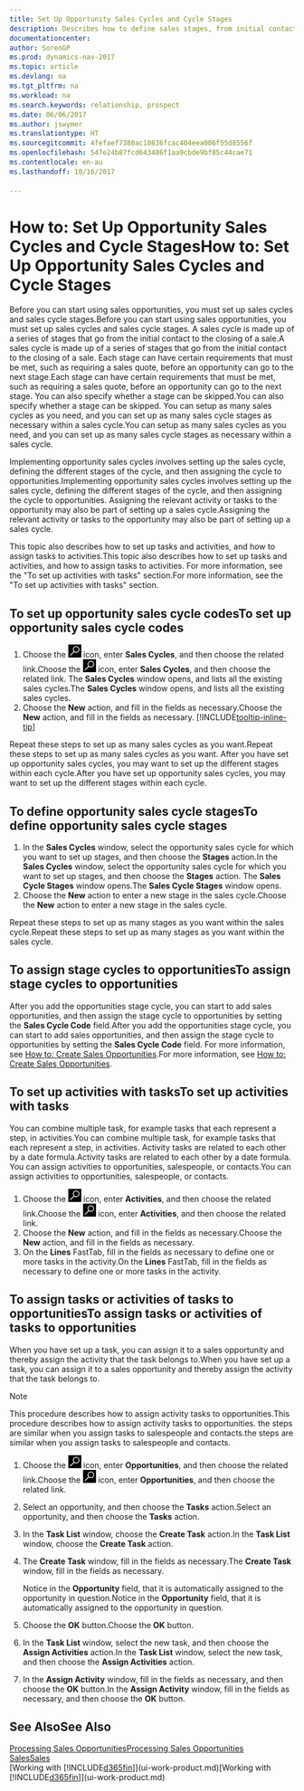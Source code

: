 ```yaml
---
title: Set Up Opportunity Sales Cycles and Cycle Stages
description: Describes how to define sales stages, from initial contact to closing, to create a sales cycle and assign it to opportunities in Dynamics NAV.
documentationcenter: 
author: SorenGP
ms.prod: dynamics-nav-2017
ms.topic: article
ms.devlang: na
ms.tgt_pltfrm: na
ms.workload: na
ms.search.keywords: relationship, prospect
ms.date: 06/06/2017
ms.author: jswymer
ms.translationtype: HT
ms.sourcegitcommit: 4fefaef7380ac10836fcac404eea006f55d8556f
ms.openlocfilehash: 547e24b87fcd643406f1aa9cbde9bf85c44cae71
ms.contentlocale: en-au
ms.lasthandoff: 10/16/2017

---
```

# <a name="how-to-set-up-opportunity-sales-cycles-and-cycle-stages"></a><span data-ttu-id="fc744-103">How to: Set Up Opportunity Sales Cycles and Cycle Stages</span><span class="sxs-lookup"><span data-stu-id="fc744-103">How to: Set Up Opportunity Sales Cycles and Cycle Stages</span></span>
<span data-ttu-id="fc744-104">Before you can start using sales opportunities, you must set up sales cycles and sales cycle stages.</span><span class="sxs-lookup"><span data-stu-id="fc744-104">Before you can start using sales opportunities, you must set up sales cycles and sales cycle stages.</span></span> <span data-ttu-id="fc744-105">A sales cycle is made up of a series of stages that go from the initial contact to the closing of a sale.</span><span class="sxs-lookup"><span data-stu-id="fc744-105">A sales cycle is made up of a series of stages that go from the initial contact to the closing of a sale.</span></span> <span data-ttu-id="fc744-106">Each stage can have certain requirements that must be met, such as requiring a sales quote, before an opportunity can go to the next stage.</span><span class="sxs-lookup"><span data-stu-id="fc744-106">Each stage can have certain requirements that must be met, such as requiring a sales quote, before an opportunity can go to the next stage.</span></span> <span data-ttu-id="fc744-107">You can also specify whether a stage can be skipped.</span><span class="sxs-lookup"><span data-stu-id="fc744-107">You can also specify whether a stage can be skipped.</span></span> <span data-ttu-id="fc744-108">You can setup as many sales cycles as you need, and you can set up as many sales cycle stages as necessary within a sales cycle.</span><span class="sxs-lookup"><span data-stu-id="fc744-108">You can setup as many sales cycles as you need, and you can set up as many sales cycle stages as necessary within a sales cycle.</span></span>

<span data-ttu-id="fc744-109">Implementing opportunity sales cycles involves setting up the sales cycle, defining the different stages of the cycle, and then assigning the cycle to opportunities.</span><span class="sxs-lookup"><span data-stu-id="fc744-109">Implementing opportunity sales cycles involves setting up the sales cycle, defining the different stages of the cycle, and then assigning the cycle to opportunities.</span></span> <span data-ttu-id="fc744-110">Assigning the relevant activity or tasks to the opportunity may also be part of setting up a sales cycle.</span><span class="sxs-lookup"><span data-stu-id="fc744-110">Assigning the relevant activity or tasks to the opportunity may also be part of setting up a sales cycle.</span></span>

<span data-ttu-id="fc744-111">This topic also describes how to set up tasks and activities, and how to assign tasks to activities.</span><span class="sxs-lookup"><span data-stu-id="fc744-111">This topic also describes how to set up tasks and activities, and how to assign tasks to activities.</span></span> <span data-ttu-id="fc744-112">For more information, see the "To set up activities with tasks" section.</span><span class="sxs-lookup"><span data-stu-id="fc744-112">For more information, see the "To set up activities with tasks" section.</span></span>

## <a name="to-set-up-opportunity-sales-cycle-codes"></a><span data-ttu-id="fc744-113">To set up opportunity sales cycle codes</span><span class="sxs-lookup"><span data-stu-id="fc744-113">To set up opportunity sales cycle codes</span></span>
1. <span data-ttu-id="fc744-114">Choose the ![Search for Page or Report](media/ui-search/search_small.png "Search for Page or Report icon") icon, enter **Sales Cycles**, and then choose the related link.</span><span class="sxs-lookup"><span data-stu-id="fc744-114">Choose the ![Search for Page or Report](media/ui-search/search_small.png "Search for Page or Report icon") icon, enter **Sales Cycles**, and then choose the related link.</span></span> <span data-ttu-id="fc744-115">The **Sales Cycles** window opens, and lists all the existing sales cycles.</span><span class="sxs-lookup"><span data-stu-id="fc744-115">The **Sales Cycles** window opens, and lists all the existing sales cycles.</span></span>
2. <span data-ttu-id="fc744-116">Choose the **New** action, and fill in the fields as necessary.</span><span class="sxs-lookup"><span data-stu-id="fc744-116">Choose the **New** action, and fill in the fields as necessary.</span></span> [!INCLUDE[tooltip-inline-tip](includes/tooltip-inline-tip_md.md)]

<span data-ttu-id="fc744-117">Repeat these steps to set up as many sales cycles as you want.</span><span class="sxs-lookup"><span data-stu-id="fc744-117">Repeat these steps to set up as many sales cycles as you want.</span></span> <span data-ttu-id="fc744-118">After you have set up opportunity sales cycles, you may want to set up the different stages within each cycle.</span><span class="sxs-lookup"><span data-stu-id="fc744-118">After you have set up opportunity sales cycles, you may want to set up the different stages within each cycle.</span></span>

## <a name="to-define-opportunity-sales-cycle-stages"></a><span data-ttu-id="fc744-119">To define opportunity sales cycle stages</span><span class="sxs-lookup"><span data-stu-id="fc744-119">To define opportunity sales cycle stages</span></span>
1. <span data-ttu-id="fc744-120">In the **Sales Cycles** window, select the opportunity sales cycle for which you want to set up stages, and then choose the **Stages** action.</span><span class="sxs-lookup"><span data-stu-id="fc744-120">In the **Sales Cycles** window, select the opportunity sales cycle for which you want to set up stages, and then choose the **Stages** action.</span></span> <span data-ttu-id="fc744-121">The **Sales Cycle Stages** window opens.</span><span class="sxs-lookup"><span data-stu-id="fc744-121">The **Sales Cycle Stages** window opens.</span></span>
2. <span data-ttu-id="fc744-122">Choose the **New** action to enter a new stage in the sales cycle.</span><span class="sxs-lookup"><span data-stu-id="fc744-122">Choose the **New** action to enter a new stage in the sales cycle.</span></span>

<span data-ttu-id="fc744-123">Repeat these steps to set up as many stages as you want within the sales cycle.</span><span class="sxs-lookup"><span data-stu-id="fc744-123">Repeat these steps to set up as many stages as you want within the sales cycle.</span></span>

## <a name="to-assign-stage-cycles-to-opportunities"></a><span data-ttu-id="fc744-124">To assign stage cycles to opportunities</span><span class="sxs-lookup"><span data-stu-id="fc744-124">To assign stage cycles to opportunities</span></span>
<span data-ttu-id="fc744-125">After you add the opportunities stage cycle, you can start to add sales opportunities, and then assign the stage cycle to opportunities by setting the **Sales Cycle Code** field.</span><span class="sxs-lookup"><span data-stu-id="fc744-125">After you add the opportunities stage cycle, you can start to add sales opportunities, and then assign the stage cycle to opportunities by setting the **Sales Cycle Code** field.</span></span> <span data-ttu-id="fc744-126">For more information, see [How to: Create Sales Opportunities](marketing-how-create-opportunities.md).</span><span class="sxs-lookup"><span data-stu-id="fc744-126">For more information, see [How to: Create Sales Opportunities](marketing-how-create-opportunities.md).</span></span>

## <a name="to-set-up-activities-with-tasks"></a><span data-ttu-id="fc744-127">To set up activities with tasks</span><span class="sxs-lookup"><span data-stu-id="fc744-127">To set up activities with tasks</span></span>
<span data-ttu-id="fc744-128">You can combine multiple task, for example tasks that each represent a step, in activities.</span><span class="sxs-lookup"><span data-stu-id="fc744-128">You can combine multiple task, for example tasks that each represent a step, in activities.</span></span> <span data-ttu-id="fc744-129">Activity tasks are related to each other by a date formula.</span><span class="sxs-lookup"><span data-stu-id="fc744-129">Activity tasks are related to each other by a date formula.</span></span> <span data-ttu-id="fc744-130">You can assign activities to opportunities, salespeople, or contacts.</span><span class="sxs-lookup"><span data-stu-id="fc744-130">You can assign activities to opportunities, salespeople, or contacts.</span></span>

1. <span data-ttu-id="fc744-131">Choose the ![Search for Page or Report](media/ui-search/search_small.png "Search for Page or Report icon") icon, enter **Activities**, and then choose the related link.</span><span class="sxs-lookup"><span data-stu-id="fc744-131">Choose the ![Search for Page or Report](media/ui-search/search_small.png "Search for Page or Report icon") icon, enter **Activities**, and then choose the related link.</span></span>
2. <span data-ttu-id="fc744-132">Choose the **New** action, and fill in the fields as necessary.</span><span class="sxs-lookup"><span data-stu-id="fc744-132">Choose the **New** action, and fill in the fields as necessary.</span></span>
3. <span data-ttu-id="fc744-133">On the **Lines** FastTab, fill in the fields as necessary to define one or more tasks in the activity.</span><span class="sxs-lookup"><span data-stu-id="fc744-133">On the **Lines** FastTab, fill in the fields as necessary to define one or more tasks in the activity.</span></span>

## <a name="to-assign-tasks-or-activities-of-tasks-to-opportunities"></a><span data-ttu-id="fc744-134">To assign tasks or activities of tasks to opportunities</span><span class="sxs-lookup"><span data-stu-id="fc744-134">To assign tasks or activities of tasks to opportunities</span></span>
<span data-ttu-id="fc744-135">When you have set up a task, you can assign it to a sales opportunity and thereby assign the activity that the task belongs to.</span><span class="sxs-lookup"><span data-stu-id="fc744-135">When you have set up a task, you can assign it to a sales opportunity and thereby assign the activity that the task belongs to.</span></span>

> [!NOTE]  
>   <span data-ttu-id="fc744-136">This procedure describes how to assign activity tasks to opportunities.</span><span class="sxs-lookup"><span data-stu-id="fc744-136">This procedure describes how to assign activity tasks to opportunities.</span></span> <span data-ttu-id="fc744-137">the steps are similar when you assign tasks to salespeople and contacts.</span><span class="sxs-lookup"><span data-stu-id="fc744-137">the steps are similar when you assign tasks to salespeople and contacts.</span></span>

1. <span data-ttu-id="fc744-138">Choose the ![Search for Page or Report](media/ui-search/search_small.png "Search for Page or Report icon") icon, enter **Opportunities**, and then choose the related link.</span><span class="sxs-lookup"><span data-stu-id="fc744-138">Choose the ![Search for Page or Report](media/ui-search/search_small.png "Search for Page or Report icon") icon, enter **Opportunities**, and then choose the related link.</span></span>
2. <span data-ttu-id="fc744-139">Select an opportunity, and then choose the **Tasks** action.</span><span class="sxs-lookup"><span data-stu-id="fc744-139">Select an opportunity, and then choose the **Tasks** action.</span></span>
3. <span data-ttu-id="fc744-140">In the **Task List** window, choose the **Create Task** action.</span><span class="sxs-lookup"><span data-stu-id="fc744-140">In the **Task List** window, choose the **Create Task** action.</span></span>
4.  <span data-ttu-id="fc744-141">The **Create Task** window, fill in the fields as necessary.</span><span class="sxs-lookup"><span data-stu-id="fc744-141">The **Create Task** window, fill in the fields as necessary.</span></span>

    <span data-ttu-id="fc744-142">Notice in the **Opportunity** field, that it is automatically assigned to the opportunity in question.</span><span class="sxs-lookup"><span data-stu-id="fc744-142">Notice in the **Opportunity** field, that it is automatically assigned to the opportunity in question.</span></span>
5. <span data-ttu-id="fc744-143">Choose the **OK** button.</span><span class="sxs-lookup"><span data-stu-id="fc744-143">Choose the **OK** button.</span></span>
6. <span data-ttu-id="fc744-144">In the **Task List** window, select the new task, and then choose the **Assign Activities** action.</span><span class="sxs-lookup"><span data-stu-id="fc744-144">In the **Task List** window, select the new task, and then choose the **Assign Activities** action.</span></span>
7. <span data-ttu-id="fc744-145">In the **Assign Activity** window, fill in the fields as necessary, and then choose the **OK** button.</span><span class="sxs-lookup"><span data-stu-id="fc744-145">In the **Assign Activity** window, fill in the fields as necessary, and then choose the **OK** button.</span></span>

## <a name="see-also"></a><span data-ttu-id="fc744-146">See Also</span><span class="sxs-lookup"><span data-stu-id="fc744-146">See Also</span></span>
[<span data-ttu-id="fc744-147">Processing Sales Opportunities</span><span class="sxs-lookup"><span data-stu-id="fc744-147">Processing Sales Opportunities</span></span>](marketing-processing-sales-opportunities.md)  
[<span data-ttu-id="fc744-148">Sales</span><span class="sxs-lookup"><span data-stu-id="fc744-148">Sales</span></span>](sales-manage-sales.md)  
<span data-ttu-id="fc744-149">[Working with [!INCLUDE[d365fin](includes/d365fin_md.md)]](ui-work-product.md)</span><span class="sxs-lookup"><span data-stu-id="fc744-149">[Working with [!INCLUDE[d365fin](includes/d365fin_md.md)]](ui-work-product.md)</span></span>

